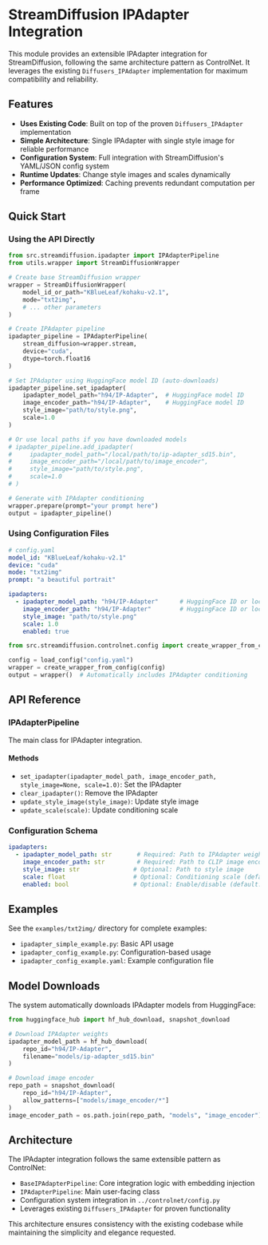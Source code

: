 # StreamDiffusion IPAdapter Integration

This module provides an extensible IPAdapter integration for StreamDiffusion, following the same architecture pattern as ControlNet. It leverages the existing `Diffusers_IPAdapter` implementation for maximum compatibility and reliability.

## Features

- **Uses Existing Code**: Built on top of the proven `Diffusers_IPAdapter` implementation
- **Simple Architecture**: Single IPAdapter with single style image for reliable performance
- **Configuration System**: Full integration with StreamDiffusion's YAML/JSON config system
- **Runtime Updates**: Change style images and scales dynamically
- **Performance Optimized**: Caching prevents redundant computation per frame

<!-- TODO: Add support for multiple IPAdapters and multiple style images in future phase -->

## Quick Start

### Using the API Directly

```python
from src.streamdiffusion.ipadapter import IPAdapterPipeline
from utils.wrapper import StreamDiffusionWrapper

# Create base StreamDiffusion wrapper
wrapper = StreamDiffusionWrapper(
    model_id_or_path="KBlueLeaf/kohaku-v2.1",
    mode="txt2img",
    # ... other parameters
)

# Create IPAdapter pipeline
ipadapter_pipeline = IPAdapterPipeline(
    stream_diffusion=wrapper.stream,
    device="cuda",
    dtype=torch.float16
)

# Set IPAdapter using HuggingFace model ID (auto-downloads)
ipadapter_pipeline.set_ipadapter(
    ipadapter_model_path="h94/IP-Adapter",  # HuggingFace model ID
    image_encoder_path="h94/IP-Adapter",    # HuggingFace model ID
    style_image="path/to/style.png",
    scale=1.0
)

# Or use local paths if you have downloaded models
# ipadapter_pipeline.add_ipadapter(
#     ipadapter_model_path="/local/path/to/ip-adapter_sd15.bin",
#     image_encoder_path="/local/path/to/image_encoder",
#     style_image="path/to/style.png",
#     scale=1.0
# )

# Generate with IPAdapter conditioning
wrapper.prepare(prompt="your prompt here")
output = ipadapter_pipeline()
```

### Using Configuration Files

```yaml
# config.yaml
model_id: "KBlueLeaf/kohaku-v2.1"
device: "cuda"
mode: "txt2img"
prompt: "a beautiful portrait"

ipadapters:
  - ipadapter_model_path: "h94/IP-Adapter"      # HuggingFace ID or local path
    image_encoder_path: "h94/IP-Adapter"        # HuggingFace ID or local path
    style_image: "path/to/style.png"
    scale: 1.0
    enabled: true
```

```python
from src.streamdiffusion.controlnet.config import create_wrapper_from_config, load_config

config = load_config("config.yaml")
wrapper = create_wrapper_from_config(config)
output = wrapper()  # Automatically includes IPAdapter conditioning
```

## API Reference

### IPAdapterPipeline

The main class for IPAdapter integration.

#### Methods

- `set_ipadapter(ipadapter_model_path, image_encoder_path, style_image=None, scale=1.0)`: Set the IPAdapter
- `clear_ipadapter()`: Remove the IPAdapter
- `update_style_image(style_image)`: Update style image
- `update_scale(scale)`: Update conditioning scale

### Configuration Schema

```yaml
ipadapters:
  - ipadapter_model_path: str       # Required: Path to IPAdapter weights
    image_encoder_path: str         # Required: Path to CLIP image encoder
    style_image: str               # Optional: Path to style image
    scale: float                   # Optional: Conditioning scale (default: 1.0)
    enabled: bool                  # Optional: Enable/disable (default: true)
```

## Examples

See the `examples/txt2img/` directory for complete examples:

- `ipadapter_simple_example.py`: Basic API usage
- `ipadapter_config_example.py`: Configuration-based usage
- `ipadapter_config_example.yaml`: Example configuration file

## Model Downloads

The system automatically downloads IPAdapter models from HuggingFace:

```python
from huggingface_hub import hf_hub_download, snapshot_download

# Download IPAdapter weights
ipadapter_model_path = hf_hub_download(
    repo_id="h94/IP-Adapter", 
    filename="models/ip-adapter_sd15.bin"
)

# Download image encoder
repo_path = snapshot_download(
    repo_id="h94/IP-Adapter",
    allow_patterns=["models/image_encoder/*"]
)
image_encoder_path = os.path.join(repo_path, "models", "image_encoder")
```

## Architecture

The IPAdapter integration follows the same extensible pattern as ControlNet:

- `BaseIPAdapterPipeline`: Core integration logic with embedding injection
- `IPAdapterPipeline`: Main user-facing class
- Configuration system integration in `../controlnet/config.py`
- Leverages existing `Diffusers_IPAdapter` for proven functionality

This architecture ensures consistency with the existing codebase while maintaining the simplicity and elegance requested. 